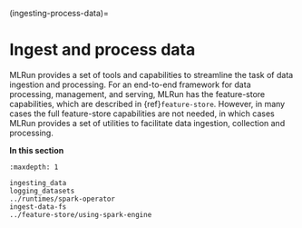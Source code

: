 (ingesting-process-data)=
# Ingest and process data

MLRun provides a set of tools and capabilities to streamline the task of data ingestion and processing. For an 
end-to-end framework for data processing, management, and serving, MLRun has the feature-store capabilities, which are
described in {ref}`feature-store`. However, in many cases the full feature-store capabilities are 
not needed, in which cases MLRun provides a set of utilities to facilitate data ingestion, collection and processing.

**In this section**

```{toctree}
:maxdepth: 1

ingesting_data
logging_datasets
../runtimes/spark-operator
ingest-data-fs
../feature-store/using-spark-engine
```